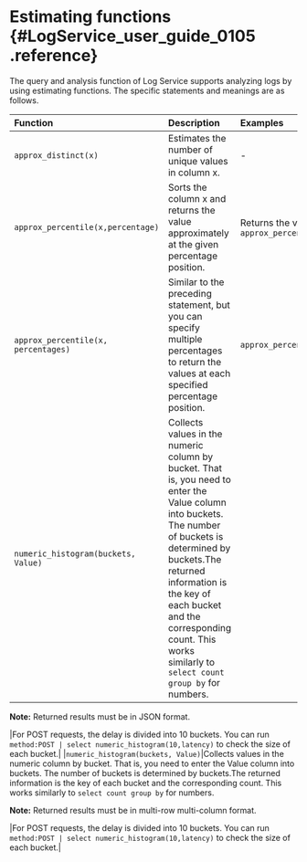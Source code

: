 # Estimating functions {#LogService_user_guide_0105 .reference}

The query and analysis function of Log Service supports analyzing logs by using estimating functions. The specific statements and meanings are as follows.

|Function|Description |Examples|
|:-------|:-----------|:-------|
|`approx_distinct(x)`|Estimates the number of unique values in column x.|-|
|`approx_percentile(x,percentage)`|Sorts the column x and returns the value approximately at the given percentage position.|Returns the value at the half position: `approx_percentile(x,0.5)`|
|`approx_percentile(x, percentages)`|Similar to the preceding statement, but you can specify multiple percentages to return the values at each specified percentage position.|`approx_percentile(x,array[0.1,0.2])`|
|`numeric_histogram(buckets, Value)`|Collects values in the numeric column by bucket. That is, you need to enter the Value column into buckets. The number of buckets is determined by buckets.The returned information is the key of each bucket and the corresponding count. This works similarly to `select count group by` for numbers.

**Note:** Returned results must be in JSON format.

|For POST requests, the delay is divided into 10 buckets. You can run `method:POST | select numeric_histogram(10,latency)` to check the size of each bucket.|
|`numeric_histogram(buckets, Value)`|Collects values in the numeric column by bucket. That is, you need to enter the Value column into buckets. The number of buckets is determined by buckets.The returned information is the key of each bucket and the corresponding count. This works similarly to `select count group by` for numbers.

**Note:** Returned results must be in multi-row multi-column format.

|For POST requests, the delay is divided into 10 buckets. You can run `method:POST | select numeric_histogram(10,latency)` to check the size of each bucket.|

